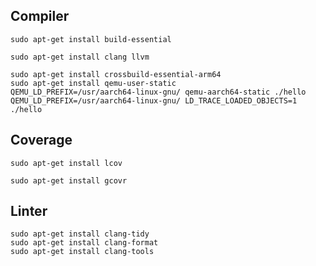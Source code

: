 ## Compiler

```
sudo apt-get install build-essential
```

```
sudo apt-get install clang llvm
```

```
sudo apt-get install crossbuild-essential-arm64
sudo apt-get install qemu-user-static
QEMU_LD_PREFIX=/usr/aarch64-linux-gnu/ qemu-aarch64-static ./hello
QEMU_LD_PREFIX=/usr/aarch64-linux-gnu/ LD_TRACE_LOADED_OBJECTS=1 ./hello
```


## Coverage

```
sudo apt-get install lcov
```

```
sudo apt-get install gcovr
```


## Linter

```
sudo apt-get install clang-tidy
sudo apt-get install clang-format
sudo apt-get install clang-tools
```
